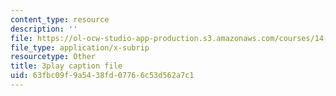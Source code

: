 ```yaml
---
content_type: resource
description: ''
file: https://ol-ocw-studio-app-production.s3.amazonaws.com/courses/14-13-psychology-and-economics-spring-2020/63fbc09f9a5438fd07766c53d562a7c1_SC8K6gNAIL4.srt
file_type: application/x-subrip
resourcetype: Other
title: 3play caption file
uid: 63fbc09f-9a54-38fd-0776-6c53d562a7c1
---
```

